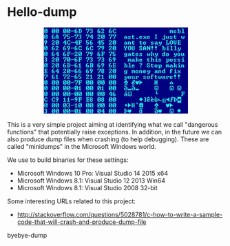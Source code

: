 # Hello-dump

<p align="center">
  <img src="images/Hello-dump--Virus_Blaster--335x200.png?raw=true" alt="Virus Blaster dump from the Wikipedia"/>
</p>

This is a very simple project aiming at identifying what we call "dangerous functions" that potentially raise exceptions. In addition, in the future we can also produce dump files when crashing (to help debugging). These are called "minidumps" in the Microsoft Windows world.

We use to build binaries for these settings:
- Microsoft Windows 10 Pro: Visual Studio 14 2015 x64
- Microsoft Windows 8.1: Visual Studio 12 2013 Win64
- Microsoft Windows 8.1: Visual Studio 2008 32-bit

Some interesting URLs related to this project:
- http://stackoverflow.com/questions/5028781/c-how-to-write-a-sample-code-that-will-crash-and-produce-dump-file

byebye-dump

